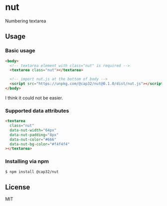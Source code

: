 # nut

Numbering textarea

## Usage

### Basic usage

```html
<body>
  <!-- textarea element with class="nut" is required -->
  <textarea class="nut"></textarea>

  <!-- import nut.js at the bottom of body -->
  <script src="https://unpkg.com/@cap32/nut@0.1.0/dist/nut.js"></script>
</body>
```

I think it could not be easier.

### Supported data attributes

```html
<textarea
  class="nut"
  data-nut-width="64px"
  data-nut-padding="8px"
  data-nut-color="#666"
  data-nut-bg-color="#f4f4f4"
></textarea>
```

### Installing via npm

```bash
$ npm install @cap32/nut
```

## License

MIT
